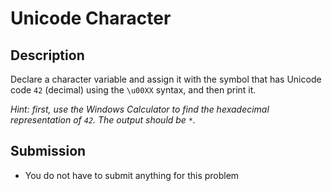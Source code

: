 # Unicode Character

## Description
Declare a character variable and assign it with the symbol that has Unicode code `42` (decimal) using the `\u00XX` syntax, and then print it.

_Hint: first, use the Windows Calculator to find the hexadecimal representation of `42`. The output should be `*`._

## Submission
- You do not have to submit anything for this problem